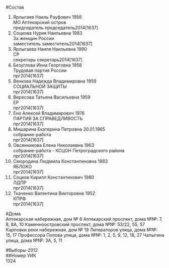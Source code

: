 #Состав  
1. Ярлыгаев Наиль Рауфович 1956  
    МО Аптекарский остров  
    председатель председатель2014[1637]  
2. Соцкова Нурия Наильевна 1983  
    За женщин России  
    заместитель заместитель2014[1637]  
3. Ярлыгаева Наиля Наильевна 1990  
    СР  
    секретарь секретарь2014[1637]  
4. Безуглова Инна Георговна 1958  
    Трудовая партия России  
    прг2014[1637]  
5. Венкова Надежда Владимировна 1959  
    СОЦИАЛЬНОЙ ЗАЩИТЫ  
    прг2014[1637]  
6. Вересова Татьяна Васильевна 1959  
    ЕР  
    прг2014[1637]  
7. Ено Алексей Владимирович 1976  
    ПАРТИЯ ЗА СПРАВЕДЛИВОСТЬ  
    прг2014[1637]  
8. Мишарина Екатерина Петровна 20.01.1965  
    собрание-работа  
    прг2014[1637]  
9. Овсянникова Елена Николаевна 1963  
    собрание-работа - КСЦОН Петроградского района  
    прг2014[1637]  
10. Смородина Людмила Константиновна 1983  
    ЯБЛОКО  
    прг2014[1637]  
11. Соцков Кирилл Константинович 1980  
    ЛДПР  
    прг2014[1637]  
12. Ткаченко Валентина Викторовна 1952  
    КПРФ  
    прг2014[1637]  
  
#Дома  
Аптекарская набережная, дом № 6 Аптекарский проспект, дома №№: 7, 8, 8А, 10 Каменноостровский проспект, дома №№: 53/22, 55, 57 Карповки реки набережная, дом № 19 Литераторов улица, дома №№: 15, 17 Профессора Попова улица, дома №№: 1, 2, 5, 9, 12, 18, 27 Чапыгина улица, дома №№: 3А, 5, 11  
  
#Выборы-2012  
##Номер УИК  
1324  
